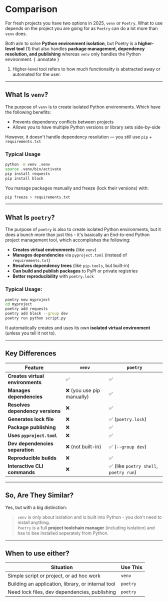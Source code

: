 # Comparison
For fresh projects you have two options in 2025, `venv` or `Poetry`. What to use depends on the project you are going for as `Poetry` can do a lot more than `venv` does.

Both aim to solve **Python environment isolation**, but Poetry is a **higher-level tool** (1) that also handles **package management, dependency resolution, and publishing** whereas `venv` only handles the Python environment.
{ .annotate }

1. Higher-level tool refers to how much functionality is abstracted away or automated for the user.

---

## What Is `venv`?
The purpose of `venv` is to create isolated Python environments. Which have the following benefits:
- Prevents dependency conflicts between projects
- Allows you to have multiple Python versions or library sets side-by-side

However, it doesn't handle dependency resolution — you still use `pip` + `requirements.txt`

### Typical Usage
```bash
python -m venv .venv
source .venv/bin/activate
pip install requests
pip install black
```

You manage packages manually and freeze (lock their versions) with:
```bash
pip freeze > requirements.txt
```

---

## What Is `poetry`?
The purpose of `poetry` is also to create isolated Python environments, but it does a bunch more than just this - it's basically an End-to-end Python project management tool, which accomplishes the following:

- **Creates virtual environments** (like `venv`)
- **Manages dependencies** via `pyproject.toml` (instead of `requirements.txt`)
- **Resolves dependency trees** (like `pip-tools`, but built-in)
- **Can build and publish packages** to PyPI or private registries
- **Better reproducibility** with `poetry.lock`

### Typical Usage:
```bash
poetry new myproject
cd myproject
poetry add requests
poetry add black --group dev
poetry run python script.py
```

It automatically creates and uses its own **isolated virtual environment** (unless you tell it not to).

---

## Key Differences

| Feature | `venv`                  | `poetry` |
|--------|-------------------------|---------|
| **Creates virtual environments** | ✅                       | ✅ |
| **Manages dependencies** | ❌ (you use pip manually) | ✅ |
| **Resolves dependency versions** | ❌                       | ✅ |
| **Generates lock file** | ❌                       | ✅ (`poetry.lock`) |
| **Package publishing** | ❌                       | ✅ |
| **Uses `pyproject.toml`** | ❌                       | ✅ |
| **Dev dependencies separation** | ❌ (not built-in)        | ✅ (`--group dev`) |
| **Reproducible builds** | ❌                       | ✅ |
| **Interactive CLI commands** | ❌                       | ✅ (like `poetry shell`, `poetry run`) |

---

## So, Are They Similar?
Yes, but with a big distinction:

> `venv` is only about isolation and is built into Python - you don't need to install anything.  
> `Poetry` is a full **project toolchain manager** (including isolation) and has to bee installed seperately from Python.

---

## When to use either?

| Situation                                          | Use This         |
|----------------------------------------------------|------------------|
| Simple script or project, or ad hoc work           | `venv`           |
| Building an application, library, or internal tool | `poetry`         |
| Need lock files, dev dependencies, publishing      | `poetry`         |


